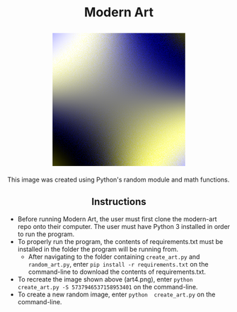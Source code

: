 # <div align="center">Modern Art</div>

## <div align="center">![](art4.png)</div>

This image was created using Python's random module and math functions.

## <div align="center">Instructions</div>

* Before running Modern Art, the user must first clone the modern-art repo onto their computer. The user must have Python 3 installed in order to run the program.
* To properly run the program, the contents of requirements.txt must be installed in the folder the program will be running from.
  * After navigating to the folder containing `create_art.py` and `random_art.py`, enter `pip install -r requirements.txt` on the command-line to download the contents of requirements.txt.
* To recreate the image shown above (art4.png), enter `python  create_art.py -S 5737946537158953401` on the command-line.
* To create a new random image, enter `python  create_art.py` on the command-line.
